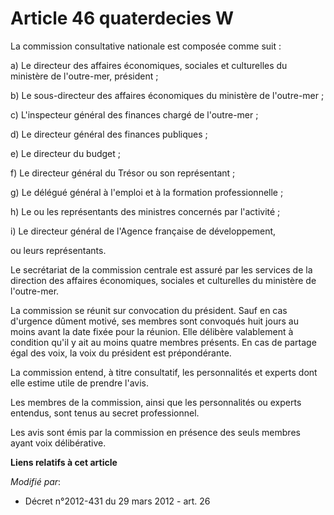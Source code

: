 # Article 46 quaterdecies W

La commission consultative nationale est composée comme suit : 

a) Le directeur des affaires économiques, sociales et culturelles du ministère de l'outre-mer, président ; 

b) Le sous-directeur des affaires économiques du ministère de l'outre-mer ; 

c) L'inspecteur général des finances chargé de l'outre-mer ; 

d) Le   directeur général des finances publiques  ; 

e) Le directeur du budget ; 

f) Le directeur général du Trésor ou son représentant ; 

g) Le délégué général à l'emploi et à la formation professionnelle ; 

h) Le ou les représentants des ministres concernés par l'activité ; 

i) Le directeur général de l'Agence française de développement, 

ou leurs représentants. 

Le secrétariat de la commission centrale est assuré par les services de la direction des affaires économiques, sociales et
culturelles du ministère de l'outre-mer. 

La commission se réunit sur convocation du président. Sauf en cas d'urgence dûment motivé, ses membres sont convoqués huit
jours au moins avant la date fixée pour la réunion. Elle délibère valablement à condition qu'il y ait au moins quatre membres
présents. En cas de partage égal des voix, la voix du président est prépondérante. 

La commission entend, à titre consultatif, les personnalités et experts dont elle estime utile de prendre l'avis. 

Les membres de la commission, ainsi que les personnalités ou experts entendus, sont tenus au secret professionnel. 

Les avis sont émis par la commission en présence des seuls membres ayant voix délibérative.

**Liens relatifs à cet article**

_Modifié par_:

  - Décret n°2012-431  du 29 mars 2012 - art. 26
